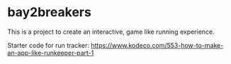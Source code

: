 # bay2breakers

This is a project to create an interactive, game like running experience. 

Starter code for run tracker: https://www.kodeco.com/553-how-to-make-an-app-like-runkeeper-part-1
